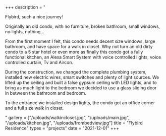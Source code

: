 +++
description = "<p>Flybird, such a nice journey!</p><p>Originally an old condo, with no furniture, broken bathroom, small windows, no lights, nothing...</p><p>From the first moment I felt, this condo needs decent size windows, large bathroom, and have space for a walk in closet. Why not turn an old dirty condo to a 5 star hotel or even more as finally this condo got a fully functional kitchen, an Alexa Smart System with voice controlled lights, voice controlled curtain, Tv and Aircon.</p><p>During the construction, we changed the complete plumbing system, installed new electric wires, smart switches and plenty of light sources. We lifted up the ceiling and built a false gypsum ceiling with LED lights, and to bring as much light to the bedroom we decided to use a glass sliding door in between the bathroom and bedroom.</p><p>To the entrance we installed design lights, the condo got an office corner and a full size walk in closet.</p><p></p>"
gallery = ["/uploads/walkincloset.jpg", "/uploads/main.jpg", "/uploads/kitchen.jpg", "/uploads/frombedview.jpg"]
title = "Flybird Residence"
types = "projects"
date = "2021-12-01"
+++
